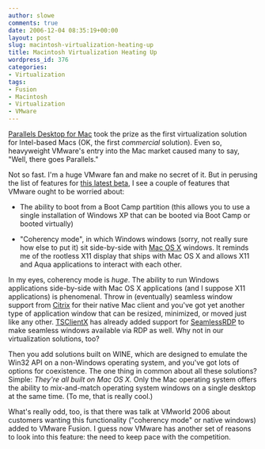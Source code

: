 ```yaml
---
author: slowe
comments: true
date: 2006-12-04 08:35:19+00:00
layout: post
slug: macintosh-virtualization-heating-up
title: Macintosh Virtualization Heating Up
wordpress_id: 376
categories:
- Virtualization
tags:
- Fusion
- Macintosh
- Virtualization
- VMware
---
```


[Parallels Desktop for Mac](http://www.parallels.com/en/products/desktop/) took the prize as the first virtualization solution for Intel-based Macs (OK, the first _commercial_ solution). Even so, heavyweight VMware's entry into the Mac market caused many to say, "Well, there goes Parallels."

Not so fast. I'm a huge VMware fan and make no secret of it. But in perusing the list of features for [this latest beta](http://forum.parallels.com/thread5997.html), I see a couple of features that VMware ought to be worried about:

* The ability to boot from a Boot Camp partition (this allows you to use a single installation of Windows XP that can be booted via Boot Camp or booted virtually)

* "Coherency mode", in which Windows windows (sorry, not really sure how else to put it) sit side-by-side with [Mac OS X](http://www.apple.com/macosx/) windows. It reminds me of the rootless X11 display that ships with Mac OS X and allows X11 and Aqua applications to interact with each other.

In my eyes, coherency mode is _huge_. The ability to run Windows applications side-by-side with Mac OS X applications (and I suppose X11 applications) is phenomenal. Throw in (eventually) seamless window support from [Citrix](http://www.citrix.com/) for their native Mac client and you've got yet another type of application window that can be resized, minimized, or moved just like any other. [TSClientX](http://desktopecho.com/tsclientx/) has already added support for [SeamlessRDP](http://www.cendio.com/seamlessrdp) to make seamless windows available via RDP as well. Why not in our virtualization solutions, too?

Then you add solutions built on WINE, which are designed to emulate the Win32 API on a non-Windows operating system, and you've got lots of options for coexistence. The one thing in common about all these solutions? Simple: _They're all built on Mac OS X._ Only the Mac operating system offers the ability to mix-and-match operating system windows on a single desktop at the same time. (To me, that is really cool.)

What's really odd, too, is that there was talk at VMworld 2006 about customers wanting this functionality ("coherency mode" or native windows) added to VMware Fusion. I guess now VMware has another set of reasons to look into this feature: the need to keep pace with the competition.
